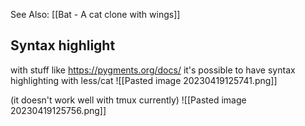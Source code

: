 See Also: [[Bat - A cat clone with wings]]
## Syntax highlight
with stuff like https://pygments.org/docs/ it's possible to have syntax highlighting with less/cat
![[Pasted image 20230419125741.png]]

(it doesn't work well with tmux currently)
![[Pasted image 20230419125756.png]]